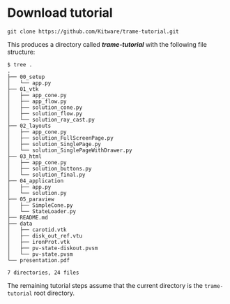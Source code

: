 # Download tutorial

```
git clone https://github.com/Kitware/trame-tutorial.git
```

This produces a directory called ***trame-tutorial*** with the following file structure:

```
$ tree .
.
├── 00_setup
│   └── app.py
├── 01_vtk
│   ├── app_cone.py
│   ├── app_flow.py
│   ├── solution_cone.py
│   ├── solution_flow.py
│   └── solution_ray_cast.py
├── 02_layouts
│   ├── app_cone.py
│   ├── solution_FullScreenPage.py
│   ├── solution_SinglePage.py
│   └── solution_SinglePageWithDrawer.py
├── 03_html
│   ├── app_cone.py
│   ├── solution_buttons.py
│   └── solution_final.py
├── 04_application
│   ├── app.py
│   └── solution.py
├── 05_paraview
│   ├── SimpleCone.py
│   └── StateLoader.py
├── README.md
├── data
│   ├── carotid.vtk
│   ├── disk_out_ref.vtu
│   ├── ironProt.vtk
│   ├── pv-state-diskout.pvsm
│   └── pv-state.pvsm
└── presentation.pdf

7 directories, 24 files
```

The remaining tutorial steps assume that the current directory is the `trame-tutorial` root directory.

